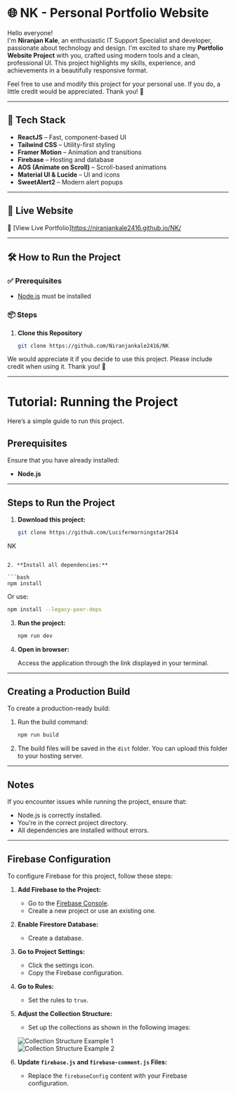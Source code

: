 
# 🌐 NK - Personal Portfolio Website  

Hello everyone!  
I'm **Niranjan Kale**, an enthusiastic IT Support Specialist and developer, passionate about technology and design. I'm excited to share my **Portfolio Website Project** with you, crafted using modern tools and a clean, professional UI. This project highlights my skills, experience, and achievements in a beautifully responsive format.

Feel free to use and modify this project for your personal use. If you do, a little credit would be appreciated. Thank you! 🙏  

---

## 🚀 Tech Stack  

- **ReactJS** – Fast, component-based UI  
- **Tailwind CSS** – Utility-first styling  
- **Framer Motion** – Animation and transitions  
- **Firebase** – Hosting and database  
- **AOS (Animate on Scroll)** – Scroll-based animations  
- **Material UI & Lucide** – UI and icons  
- **SweetAlert2** – Modern alert popups  

---

## 🔗 Live Website  

🔗 [View Live Portfolio]https://niranjankale2416.github.io/NK/ 

---

## 🛠️ How to Run the Project  

### ✅ Prerequisites  

- [Node.js](https://nodejs.org/en/) must be installed  

### 📦 Steps  

1. **Clone this Repository**  

   ```bash
   git clone https://github.com/Niranjankale2416/NK

We would appreciate it if you decide to use this project. Please include credit when using it. Thank you! 🙏  

---
# Tutorial: Running the Project  

Here’s a simple guide to run this project.  

## Prerequisites  

Ensure that you have already installed:  
- **Node.js**  

---

## Steps to Run the Project  

1. **Download this project:**  

   ```bash  
   git clone https://github.com/Lucifermorningstar2614
NK
   ```  

2. **Install all dependencies:**  

   ```bash  
   npm install  
   ```  
   Or use:  

   ```bash  
   npm install --legacy-peer-deps  
   ```  

3. **Run the project:**  

   ```bash  
   npm run dev  
   ```  

4. **Open in browser:**  

   Access the application through the link displayed in your terminal.  

---

## Creating a Production Build  

To create a production-ready build:  

1. Run the build command:  

   ```bash  
   npm run build  
   ```  

2. The build files will be saved in the `dist` folder. You can upload this folder to your hosting server.  

---

## Notes  

If you encounter issues while running the project, ensure that:  
- Node.js is correctly installed.  
- You’re in the correct project directory.  
- All dependencies are installed without errors.  

---

## Firebase Configuration  

To configure Firebase for this project, follow these steps:  

1. **Add Firebase to the Project:**  
   - Go to the [Firebase Console](https://console.firebase.google.com/).  
   - Create a new project or use an existing one.  

2. **Enable Firestore Database:**  
   - Create a database.  

3. **Go to Project Settings:**  
   - Click the settings icon.  
   - Copy the Firebase configuration.  

4. **Go to Rules:**  
   - Set the rules to `true`.  

5. **Adjust the Collection Structure:**  
   - Set up the collections as shown in the following images:  

   ![Collection Structure Example 1](https://github.com/user-attachments/assets/38580122-08a4-4499-a8fd-0f253652a239)  
   ![Collection Structure Example 2](https://github.com/user-attachments/assets/d563d7ad-f1ab-46ff-8185-640dcebd0363)  

6. **Update `firebase.js` and `firebase-comment.js` Files:**  
   - Replace the `firebaseConfig` content with your Firebase configuration.  

